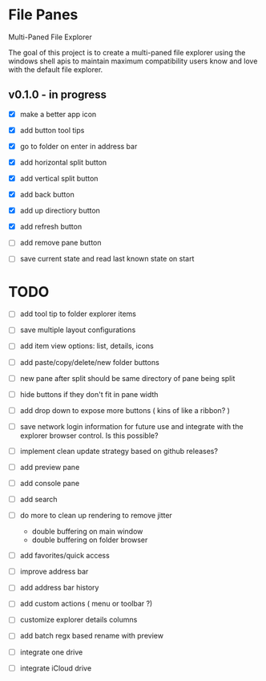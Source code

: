 # File Panes
Multi-Paned File Explorer

The goal of this project is to create a multi-paned file explorer using the windows shell apis to maintain maximum compatibility users know and love with the default file explorer.


## v0.1.0 - in progress
- [x] make a better app icon
- [x] add button tool tips
- [x] go to folder on enter in address bar
- [x] add horizontal split button
- [x] add vertical split button
- [x] add back button
- [x] add up directiory button
- [x] add refresh button
- [ ] add remove pane button
- [ ] save current state and read last known state on start


# TODO
- [ ] add tool tip to folder explorer items
- [ ] save multiple layout configurations
- [ ] add item view options: list, details, icons 
- [ ] add paste/copy/delete/new folder buttons
- [ ] new pane after split should be same directory of pane being split
- [ ] hide buttons if they don't fit in pane width
- [ ] add drop down to expose more buttons ( kins of like a ribbon? )
- [ ] save network login information for future use and integrate with the explorer browser control. Is this possible?
- [ ] implement clean update strategy based on github releases?
- [ ] add preview pane
- [ ] add console pane
- [ ] add search
- [ ] do more to clean up rendering to remove jitter
   - double buffering on main window
   - double buffering on folder browser
- [ ] add favorites/quick access
- [ ] improve address bar
- [ ] add address bar history
- [ ] add custom actions ( menu or toolbar ?)
- [ ] customize explorer details columns
- [ ] add batch regx based rename with preview
- [ ] integrate one drive
- [ ] integrate iCloud drive



